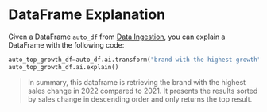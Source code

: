 # DataFrame Explanation

Given a DataFrame `auto_df` from [Data Ingestion](data_ingestion.md), you can explain a DataFrame with the following code:
```python
auto_top_growth_df=auto_df.ai.transform("brand with the highest growth")
auto_top_growth_df.ai.explain()
```

> In summary, this dataframe is retrieving the brand with the highest sales change in 2022 compared to 2021. It presents the results sorted by sales change in descending order and only returns the top result.
